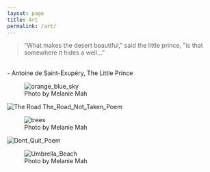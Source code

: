 ```yaml
---
layout: page
title: Art
permalink: /art/
---
```


> “What makes the desert beautiful," said the little prince, "is that somewhere it hides a well...”
<br /> 
<span>- Antoine de Saint-Exupéry, The Little Prince</span>

<figure><img src="../images/orange_blue_sky.jpg" alt="orange_blue_sky"><figcaption>Photo by Melanie Mah</figcaption></figure>
<img src="../images/The_Road_Not_Taken_Poem.jpg" alt="The Road The_Road_Not_Taken_Poem">
<figure><img src="../images/trees.jpg" alt="trees"><figcaption>Photo by Melanie Mah</figcaption></figure>
<img src="../images/Dont_Quit_Poem.jpg" alt="Dont_Quit_Poem">
<figure><img src="../images/umbrella_beach.jpg" alt="Umbrella_Beach"><figcaption>Photo by Melanie Mah</figcaption></figure>